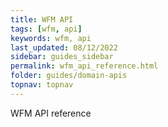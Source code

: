 ```yaml
---
title: WFM API
tags: [wfm, api]
keywords: wfm, api
last_updated: 08/12/2022
sidebar: guides_sidebar
permalink: wfm_api_reference.html
folder: guides/domain-apis
topnav: topnav
---
```


WFM API reference
